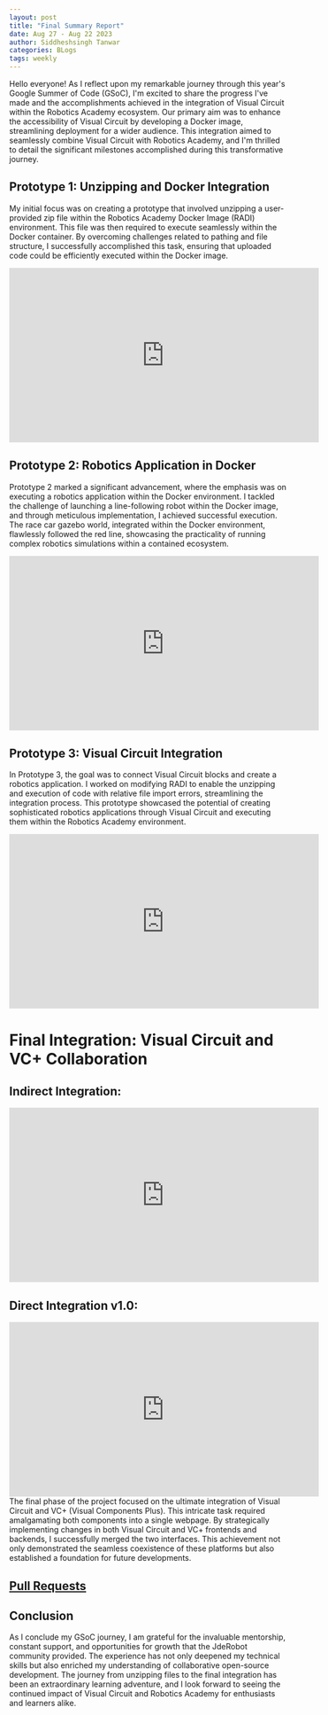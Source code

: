 ```yaml
---
layout: post
title: "Final Summary Report"
date: Aug 27 - Aug 22 2023
author: Siddheshsingh Tanwar
categories: BLogs
tags: weekly
---
```



Hello everyone! As I reflect upon my remarkable journey through this year's Google Summer of Code (GSoC), I'm excited to share the progress I've made and the accomplishments achieved in the integration of Visual Circuit within the Robotics Academy ecosystem. Our primary aim was to enhance the accessibility of Visual Circuit by developing a Docker image, streamlining deployment for a wider audience. This integration aimed to seamlessly combine Visual Circuit with Robotics Academy, and I'm thrilled to detail the significant milestones accomplished during this transformative journey.

## Prototype 1: Unzipping and Docker Integration
My initial focus was on creating a prototype that involved unzipping a user-provided zip file within the Robotics Academy Docker Image (RADI) environment. This file was then required to execute seamlessly within the Docker container. By overcoming challenges related to pathing and file structure, I successfully accomplished this task, ensuring that uploaded code could be efficiently executed within the Docker image.

<iframe width="560" height="315" src="https://www.youtube.com/embed/knUArYDG9Zo?si=QX8kayjAac8xtZRx" title="YouTube video player" frameborder="0" allow="accelerometer; autoplay; clipboard-write; encrypted-media; gyroscope; picture-in-picture; web-share" allowfullscreen></iframe>

## Prototype 2: Robotics Application in Docker
Prototype 2 marked a significant advancement, where the emphasis was on executing a robotics application within the Docker environment. I tackled the challenge of launching a line-following robot within the Docker image, and through meticulous implementation, I achieved successful execution. The race car gazebo world, integrated within the Docker environment, flawlessly followed the red line, showcasing the practicality of running complex robotics simulations within a contained ecosystem.

<iframe width="560" height="315" src="https://www.youtube.com/embed/f1g2OzQKhMc?si=U2VTJa5UZnYrq0ed" title="YouTube video player" frameborder="0" allow="accelerometer; autoplay; clipboard-write; encrypted-media; gyroscope; picture-in-picture; web-share" allowfullscreen></iframe>

## Prototype 3: Visual Circuit Integration
In Prototype 3, the goal was to connect Visual Circuit blocks and create a robotics application. I worked on modifying RADI to enable the unzipping and execution of code with relative file import errors, streamlining the integration process. This prototype showcased the potential of creating sophisticated robotics applications through Visual Circuit and executing them within the Robotics Academy environment.

<iframe width="560" height="315" src="https://www.youtube.com/embed/u6JeElaJjo8?si=7dUrGchKdZTaFP6r" title="YouTube video player" frameborder="0" allow="accelerometer; autoplay; clipboard-write; encrypted-media; gyroscope; picture-in-picture; web-share" allowfullscreen></iframe>

#  Final Integration: Visual Circuit and VC+ Collaboration
## Indirect Integration:
<iframe width="560" height="315" src="https://www.youtube.com/embed/OpFIl5uubgI?si=jM6TAvjNTorhzKVO" title="YouTube video player" frameborder="0" allow="accelerometer; autoplay; clipboard-write; encrypted-media; gyroscope; picture-in-picture; web-share" allowfullscreen></iframe>

## Direct Integration v1.0:

<iframe width="560" height="315" src="https://www.youtube.com/embed/uWFZPpEpm0I?si=JGev26i0UnV-Z_n8" title="YouTube video player" frameborder="0" allow="accelerometer; autoplay; clipboard-write; encrypted-media; gyroscope; picture-in-picture; web-share" allowfullscreen></iframe>
The final phase of the project focused on the ultimate integration of Visual Circuit and VC+ (Visual Components Plus). This intricate task required amalgamating both components into a single webpage. By strategically implementing changes in both Visual Circuit and VC+ frontends and backends, I successfully merged the two interfaces. This achievement not only demonstrated the seamless coexistence of these platforms but also established a foundation for future developments.

## [Pull Requests](https://github.com/JdeRobot/VisualCircuit/pull/222)

## Conclusion
As I conclude my GSoC journey, I am grateful for the invaluable mentorship, constant support, and opportunities for growth that the JdeRobot community provided. The experience has not only deepened my technical skills but also enriched my understanding of collaborative open-source development. The journey from unzipping files to the final integration has been an extraordinary learning adventure, and I look forward to seeing the continued impact of Visual Circuit and Robotics Academy for enthusiasts and learners alike.